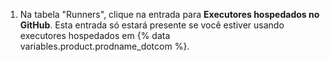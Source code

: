 1. Na tabela "Runners", clique na entrada para **Executores hospedados no GitHub**. Esta entrada só estará presente se você estiver usando executores hospedados em {% data variables.product.prodname_dotcom %}.
